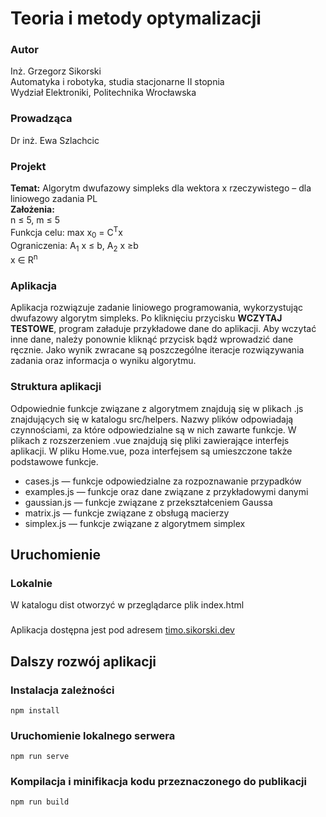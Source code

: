 # Teoria i metody optymalizacji

### Autor

Inż. Grzegorz Sikorski\
Automatyka i robotyka, studia stacjonarne II stopnia\
Wydział Elektroniki, Politechnika Wrocławska

### Prowadząca

Dr inż. Ewa Szlachcic

### Projekt

**Temat:** Algorytm dwufazowy simpleks dla wektora x rzeczywistego – dla liniowego zadania PL\
**Założenia:**\
n ≤ 5, m ≤ 5\
Funkcja celu: max x<sub>0</sub> = C<sup>T</sup>x\
Ograniczenia: A<sub>1</sub> x ≤ b, A<sub>2</sub> x ≥b\
x ∈ R<sup>n</sup>

### Aplikacja

Aplikacja rozwiązuje zadanie liniowego programowania, wykorzystując dwufazowy algorytm simpleks. Po kliknięciu przycisku
**WCZYTAJ TESTOWE**, program załaduje przykładowe dane do aplikacji. Aby wczytać inne dane, należy ponownie kliknąć
przycisk bądź wprowadzić dane ręcznie. Jako wynik zwracane są poszczególne iteracje rozwiązywania zadania oraz
informacja o wyniku algorytmu.

### Struktura aplikacji

Odpowiednie funkcje związane z algorytmem znajdują się w plikach .js znajdujących się w katalogu src/helpers. Nazwy
plików odpowiadają czynnościami, za które odpowiedzialne są w nich zawarte funkcje. W plikach z rozszerzeniem .vue
znajdują się pliki zawierające interfejs aplikacji. W pliku Home.vue, poza interfejsem są umieszczone także podstawowe
funkcje.

* cases.js — funkcje odpowiedzialne za rozpoznawanie przypadków
* examples.js — funkcje oraz dane związane z przykładowymi danymi
* gaussian.js — funkcje związane z przekształceniem Gaussa
* matrix.js — funkcje związane z obsługą macierzy
* simplex.js — funkcje związane z algorytmem simplex

## Uruchomienie

### Lokalnie

W katalogu dist otworzyć w przeglądarce plik index.html

###

Aplikacja dostępna jest pod adresem [timo.sikorski.dev](https://timo.sikorski.dev/)

## Dalszy rozwój aplikacji

### Instalacja zależności

```
npm install
```

### Uruchomienie lokalnego serwera

```
npm run serve
```

### Kompilacja i minifikacja kodu przeznaczonego do publikacji

```
npm run build
```
